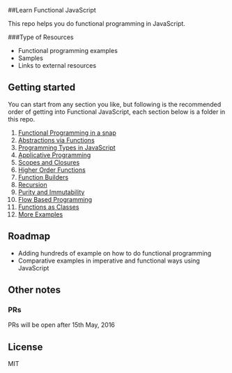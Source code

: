 ##Learn Functional JavaScript

This repo helps you do functional programming in JavaScript.

###Type of Resources

* Functional programming examples
* Samples
* Links to external resources

## Getting started

You can start from any section you like, but following is the recommended
order of getting into Functional JavaScript, each section below is 
a folder in this repo.

1. [Functional Programming in a snap](functional-programming-in-a-snap/README.md)
2. [Abstractions via Functions](abstraction-via-function/README.md)
3. [Programming Types in JavaScript](programming-types-in-javascript/README.md)
4. [Applicative Programming](applicative-programming//README.md)
5. [Scopes and Closures](scopes-and-closures/README.md)
6. [Higher Order Functions](higher-order-function/README.md)
7. [Function Builders](function-builders/README.md)
8. [Recursion](recursion/README.md)
9. [Purity and Immutability](purity-and-immutability/README.md)
10. [Flow Based Programming](flow-based-programming/README.md)
11. [Functions as Classes](functions-as-classes/README.md)
12. [More Examples](more-examples/README.md) 




## Roadmap

- Adding hundreds of example on how to do functional programming
- Comparative examples in imperative and functional ways using JavaScript


## Other notes

### PRs

PRs will be open after 15th May, 2016

## License

MIT